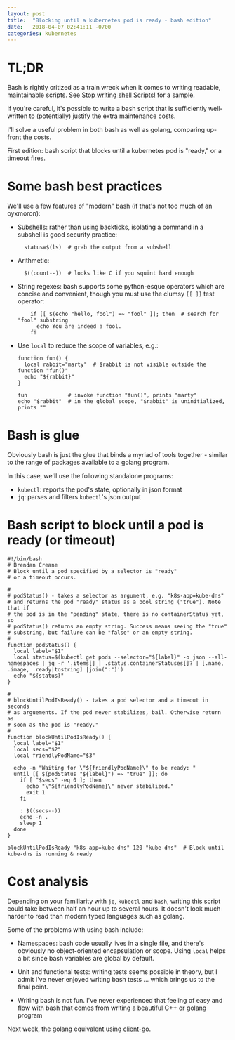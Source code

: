 ```yaml
---
layout: post
title:  "Blocking until a kubernetes pod is ready - bash edition"
date:   2018-04-07 02:41:11 -0700
categories: kubernetes
---
```


# TL;DR
Bash is rightly critized as a train wreck when it comes to writing readable,
maintainable scripts. See [Stop writing shell Scripts!](http://databio.org/posts/shell_scripts.html)
for a sample.

If you're careful, it's possible to write a bash script that is
sufficiently well-written to (potentially) justify the extra maintenance costs.

I'll solve a useful problem in both bash as well as golang, comparing up-front the costs.

First edition: bash script that blocks until a kubernetes pod is "ready,"
or a timeout fires.

# Some bash best practices

We'll use a few features of "modern" bash (if that's not too much of an oyxmoron):

* Subshells: rather than using backticks, isolating a command in a subshell
  is good security practice:

  ```
    status=$(ls)  # grab the output from a subshell
  ```

* Arithmetic:

  ```
    $((count--))  # looks like C if you squint hard enough
  ```

* String regexes: bash supports some python-esque operators which are concise
  and convenient, though you must use the clumsy `[[ ]]` test operator:

  ```
      if [[ $(echo "hello, fool") =~ "fool" ]]; then  # search for "fool" substring
        echo You are indeed a fool.
      fi
  ```

* Use `local` to reduce the scope of variables, e.g.:

  ```
  function fun() {
    local rabbit="marty"  # $rabbit is not visible outside the function "fun()"
    echo "${rabbit}"
  }

  fun             # invoke function "fun()", prints "marty"
  echo "$rabbit"  # in the global scope, "$rabbit" is uninitialized, prints ""
  ```

# Bash is glue

Obviously bash is just the glue that binds a myriad of tools together - similar
to the range of packages available to a golang program.

In this case, we'll use the following standalone programs:

* `kubectl`: reports the pod's state, optionally in json format
* `jq`: parses and filters `kubectl`'s json output

# Bash script to block until a pod is ready (or timeout)

```
#!/bin/bash
# Brendan Creane
# Block until a pod specified by a selector is "ready"
# or a timeout occurs.

#
# podStatus() - takes a selector as argument, e.g. "k8s-app=kube-dns"
# and returns the pod "ready" status as a bool string ("true"). Note that if
# the pod is in the "pending" state, there is no containerStatus yet, so
# podStatus() returns an empty string. Success means seeing the "true"
# substring, but failure can be "false" or an empty string.
#
function podStatus() {
  local label="$1"
  local status=$(kubectl get pods --selector="${label}" -o json --all-namespaces | jq -r '.items[] | .status.containerStatuses[]? | [.name, .image, .ready|tostring] |join(":")')
  echo "${status}"
}

#
# blockUntilPodIsReady() - takes a pod selector and a timeout in seconds
# as arguements. If the pod never stabilizes, bail. Otherwise return as
# soon as the pod is "ready."
#
function blockUntilPodIsReady() {
  local label="$1"
  local secs="$2"
  local friendlyPodName="$3"

  echo -n "Waiting for \"${friendlyPodName}\" to be ready: "
  until [[ $(podStatus "${label}") =~ "true" ]]; do
    if [ "$secs" -eq 0 ]; then
      echo "\"${friendlyPodName}\" never stabilized."
      exit 1
    fi

    : $((secs--))
    echo -n .
    sleep 1
  done
}

blockUntilPodIsReady "k8s-app=kube-dns" 120 "kube-dns"  # Block until kube-dns is running & ready

```

# Cost analysis

Depending on your familiarity with `jq`, `kubectl` and `bash`, writing this script could take
between half an hour up to several hours. It doesn't look much harder to read than modern typed
languages such as golang.

Some of the problems with using bash include:

* Namespaces: bash code usually lives in a single file, and there's obviously no object-oriented
  encapsulation or scope. Using `local` helps a bit since bash variables are global by default.

* Unit and functional tests: writing tests seems possible in theory, but I admit I've never
  enjoyed writing bash tests ... which brings us to the final point.

* Writing bash is not fun. I've never experienced that feeling of easy and flow with bash that
  comes from writing a beautiful C++ or golang program 

Next week, the golang equivalent using [client-go](https://github.com/kubernetes/client-go).

